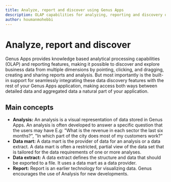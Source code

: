 ```yaml
---
title: Analyze, report and discover using Genus Apps
description: OLAP capabilities for analyzing, reporting and discovery of relations in business data using Genus Apps
author: houmanmohebbi
---
```

# Analyze, report and discover

Genus Apps provides knowledge based analytical processing capabilities (OLAP) and reporting features, making it possible to discover and explore business data from multiple dimensions by pointing, clicking, and dragging, creating and sharing reports and analysis. But most importantly is the built-in support for seamlessly integrating these data discovery features with the rest of your Genus Apps application, making access both ways between detailed data and aggregated data a natural part of your application.

## Main concepts

* **Analysis:** An analysis is a visual representation of data stored in Genus Apps. An analysis is often developed to answer a specific question that the users may have E.g: "What is the revenue in each sector the last six months?", "In which part of the city does most of my customers work?"
* **Data mart:** A data mart is the provider of data for an analysis or a data extract. A data mart is often a restricted, partial view of the data set that is tailored for the data requirements of one or more analyses.
* **Data extract:** A data extract defines the structure and data that should be exported to a file. It uses a data mart as a data provider.
* **Report:** Report is an earlier technology for visualizing data. Genus encourages the use of Analysis for new developments.
